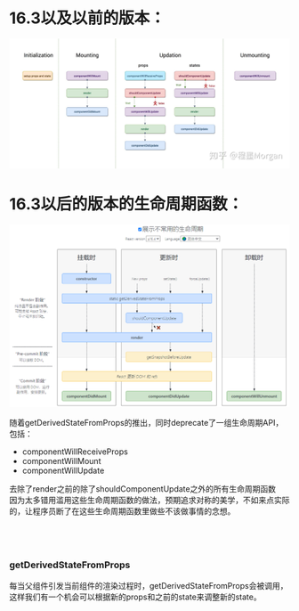 
# 16.3以及以前的版本：
![image.png](./assets/1652534070396-2921b0bb-49b1-4dea-abdc-5626a422d112.png)

# 16.3以后的版本的生命周期函数：
![image.png](./assets/1652533893912-77e47a4c-fe0d-410f-b750-195ba837ef78.png)

随着getDerivedStateFromProps的推出，同时deprecate了一组生命周期API，包括：

- componentWillReceiveProps
- componentWillMount
- componentWillUpdate

去除了render之前的除了shouldComponentUpdate之外的所有生命周期函数<br />因为太多错用滥用这些生命周期函数的做法，预期追求对称的美学，不如来点实际的，让程序员断了在这些生命周期函数里做些不该做事情的念想。

## <br />

### getDerivedStateFromProps
每当父组件引发当前组件的渲染过程时，getDerivedStateFromProps会被调用，这样我们有一个机会可以根据新的props和之前的state来调整新的state。

### 
